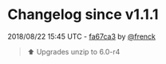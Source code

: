 # Changelog since v1.1.1

2018/08/22 15:45 UTC - [fa67ca3](https://github.com/hassio-addons/addon-happy-bubbles/commit/fa67ca3a99027d218e174529fb17dacf5d2b8323) by [@frenck](https://github.com/frenck)
> :arrow_up: Upgrades unzip to 6.0-r4 

